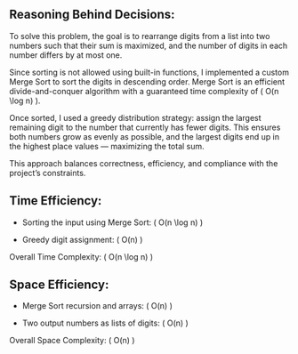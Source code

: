 ## Reasoning Behind Decisions:

To solve this problem, the goal is to rearrange digits from a list into two numbers such that their sum is maximized, and the number of digits in each number differs by at most one.

Since sorting is not allowed using built-in functions, I implemented a custom Merge Sort to sort the digits in descending order. Merge Sort is an efficient divide-and-conquer algorithm with a guaranteed time complexity of \( O(n \log n) \).

Once sorted, I used a greedy distribution strategy: assign the largest remaining digit to the number that currently has fewer digits. This ensures both numbers grow as evenly as possible, and the largest digits end up in the highest place values — maximizing the total sum.

This approach balances correctness, efficiency, and compliance with the project’s constraints.

## Time Efficiency:

* Sorting the input using Merge Sort: \( O(n \log n) \)

* Greedy digit assignment: \( O(n) \)

Overall Time Complexity: \( O(n \log n) \)

## Space Efficiency:

* Merge Sort recursion and arrays: \( O(n) \)

* Two output numbers as lists of digits: \( O(n) \)

Overall Space Complexity: \( O(n) \)
